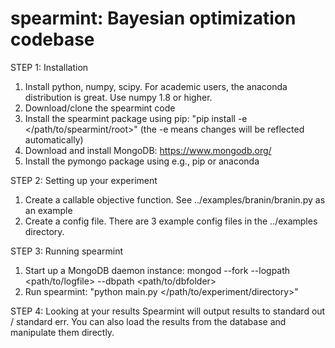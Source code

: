 spearmint: Bayesian optimization codebase
=========================================


STEP 1: Installation<br>
1) Install python, numpy, scipy. For academic users, the anaconda distribution is great. Use numpy 1.8 or higher. 
2) Download/clone the spearmint code<br>
3) Install the spearmint package using pip: "pip install -e \</path/to/spearmint/root\>" (the -e means changes will be reflected automatically)<br>
4) Download and install MongoDB: https://www.mongodb.org/<br>
5) Install the pymongo package using e.g., pip or anaconda

STEP 2: Setting up your experiment<br>
1) Create a callable objective function. See ../examples/branin/branin.py as an example<br>
2) Create a config file. There are 3 example config files in the ../examples directory.

STEP 3: Running spearmint<br>
1) Start up a MongoDB daemon instance: mongod --fork --logpath \<path/to/logfile\> --dbpath \<path/to/dbfolder\><br>
2) Run spearmint: "python main.py \</path/to/experiment/directory\>"

STEP 4: Looking at your results
Spearmint will output results to standard out / standard err. You can also load the results from the database and manipulate them directly. 
